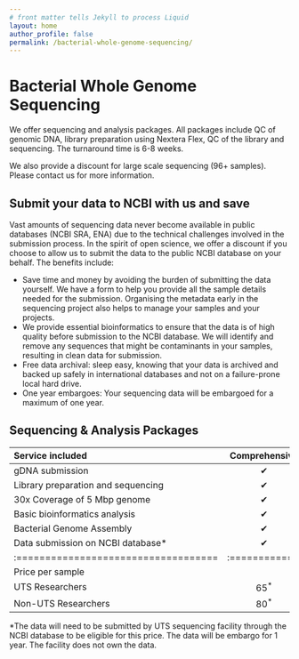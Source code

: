```yaml
---
# front matter tells Jekyll to process Liquid
layout: home
author_profile: false
permalink: /bacterial-whole-genome-sequencing/
---
```

<title> UTS Sequencing Facility - Bacterial Whole Genome Sequencing </title> 

<h1> Bacterial Whole Genome Sequencing </h1>

We offer sequencing and analysis packages. All packages include QC of genomic DNA, library preparation using Nextera Flex, QC of the library and sequencing. The turnaround time is 6-8 weeks.

We also provide a discount for large scale sequencing (96+ samples). Please contact us for more information.

## Submit your data to NCBI with us and save

Vast amounts of sequencing data never become available in public databases (NCBI SRA, ENA) due to the technical challenges involved in the submission process. In the spirit of open science, we offer a discount if you choose to allow us to submit the data to the public NCBI database on your behalf. The benefits include:

- Save time and money by avoiding the burden of submitting the data yourself. We have a form to help you provide all the sample details needed for the submission. Organising the metadata early in the sequencing project also helps to manage your samples and your projects.
- We provide essential bioinformatics to ensure that the data is of high quality before submission to the NCBI database. We will identify and remove any sequences that might be contaminants in your samples, resulting in clean data for submission.
- Free data archival: sleep easy, knowing that your data is archived and backed up safely in international databases and not on a failure-prone local hard drive.
- One year embargoes: Your sequencing data will be embargoed for a maximum of one year.

## Sequencing & Analysis Packages


| Service included                   |Comprehensive | Assembly | Basic  |
|:-----------------------------------|:------------:|:--------:|:------:|
|gDNA submission                     |       ✔︎      |     ✔︎    |    ✔︎   |
|Library preparation and sequencing  |       ✔︎      |     ✔︎    |    ✔︎   |
|30x Coverage of 5 Mbp genome        |       ✔︎      |     ✔︎    |    ✔︎   |
|Basic bioinformatics analysis       |       ✔︎      |     ✔︎    |        |
|Bacterial Genome Assembly           |       ✔︎      |     ✔︎    |        |
|Data submission on NCBI database*   |       ✔︎      |          |        |
|:===================================|:============:|:========:|:======:|
|Price per sample                                                       |
|UTS Researchers                     |       65<sup>*</sup>    |    90    |   80   |
|Non-UTS Researchers                 |       80<sup>*</sup>     |   110    |   100  |

*The data will need to be submitted by UTS sequencing facility through the NCBI database to be eligible for this price. The data will be embargo for 1 year. The facility does not own the data.
